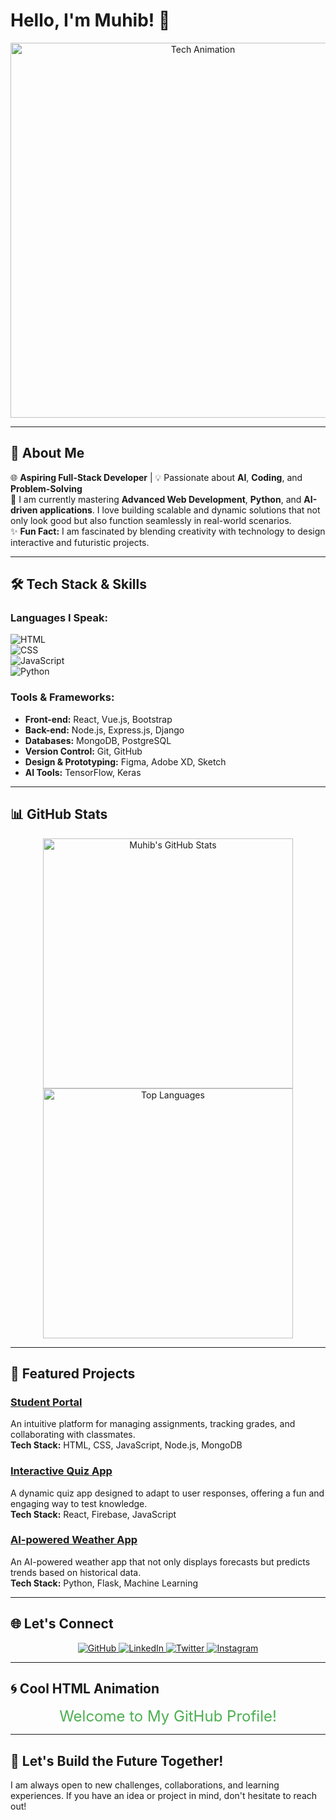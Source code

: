 # Hello, I'm **Muhib**! 👋

<p align="center">
  <img src="https://camo.githubusercontent.com/2745488d74c30cc3c170c169a329511474f7e6388969bfcb7123fda4107c4bc3/68747470733a2f2f726561646d652d747970696e672d7376672e6865726f6b756170702e636f6d3f6c696e65733d4d45524e2b537461636b2b446576656c6f7065723b4a6176615363726970742b7c2b4e6f64654a532b7c2b46697265626173652b7c2b466c75747465723b4c6561726e696e672b507974686f6e2663656e7465723d747275652677696474683d353030266865696768743d3530" alt="Tech Animation" width="600"/>
</p>

---

## 🚀 About Me  
🌐 **Aspiring Full-Stack Developer** | 💡 Passionate about **AI**, **Coding**, and **Problem-Solving**  
🚀 I am currently mastering **Advanced Web Development**, **Python**, and **AI-driven applications**. I love building scalable and dynamic solutions that not only look good but also function seamlessly in real-world scenarios.   
✨ **Fun Fact:** I am fascinated by blending creativity with technology to design interactive and futuristic projects.  

---

## 🛠️ Tech Stack & Skills  
### **Languages I Speak:**  
![HTML](https://img.shields.io/badge/-HTML-orange?style=flat-square&logo=html5&logoColor=white)  
![CSS](https://img.shields.io/badge/-CSS-blue?style=flat-square&logo=css3&logoColor=white)  
![JavaScript](https://img.shields.io/badge/-JavaScript-yellow?style=flat-square&logo=javascript&logoColor=white)  
![Python](https://img.shields.io/badge/-Python-green?style=flat-square&logo=python&logoColor=white)  

### **Tools & Frameworks:**  
- **Front-end:** React, Vue.js, Bootstrap  
- **Back-end:** Node.js, Express.js, Django  
- **Databases:** MongoDB, PostgreSQL  
- **Version Control:** Git, GitHub  
- **Design & Prototyping:** Figma, Adobe XD, Sketch  
- **AI Tools:** TensorFlow, Keras  

---

## 📊 GitHub Stats  
<p align="center">
  <img src="https://github-readme-stats.vercel.app/api?username=yourusername&show_icons=true&theme=radical" alt="Muhib's GitHub Stats" width="400px"/>  
  <img src="https://github-readme-stats.vercel.app/api/top-langs/?username=yourusername&layout=compact&theme=radical" alt="Top Languages" width="400px"/>  
</p>

---

## 📂 Featured Projects  
### **[Student Portal](https://github.com/yourusername/student-portal)**  
An intuitive platform for managing assignments, tracking grades, and collaborating with classmates.  
**Tech Stack:** HTML, CSS, JavaScript, Node.js, MongoDB

### **[Interactive Quiz App](https://github.com/yourusername/quiz-app)**  
A dynamic quiz app designed to adapt to user responses, offering a fun and engaging way to test knowledge.  
**Tech Stack:** React, Firebase, JavaScript

### **[AI-powered Weather App](https://github.com/yourusername/weather-app)**  
An AI-powered weather app that not only displays forecasts but predicts trends based on historical data.  
**Tech Stack:** Python, Flask, Machine Learning

---

## 🌐 Let's Connect  
<p align="center">
  <a href="https://github.com/yourusername" target="_blank">
    <img src="https://img.shields.io/badge/-GitHub-black?style=for-the-badge&logo=github&logoColor=white" alt="GitHub"/>
  </a>
  <a href="https://linkedin.com/in/yourprofile" target="_blank">
    <img src="https://img.shields.io/badge/-LinkedIn-blue?style=for-the-badge&logo=linkedin&logoColor=white" alt="LinkedIn"/>
  </a>
  <a href="https://twitter.com/yourusername" target="_blank">
    <img src="https://img.shields.io/badge/-Twitter-blue?style=for-the-badge&logo=twitter&logoColor=white" alt="Twitter"/>
  </a>
  <a href="https://www.instagram.com/yourusername" target="_blank">
    <img src="https://img.shields.io/badge/-Instagram-red?style=for-the-badge&logo=instagram&logoColor=white" alt="Instagram"/>
  </a>
</p>

---

## 🌀 Cool HTML Animation  
<p align="center">
  <span style="color: #4caf50; font-size: 24px; animation: typing 3s steps(40, end), blink 0.5s step-end infinite;">
    Welcome to My GitHub Profile!
  </span>
</p>

<style>
  @keyframes typing {
    from { width: 0; }
    to { width: 100%; }
  }
  @keyframes blink {
    50% { border-color: transparent; }
  }
</style>

---

## 🚀 Let's Build the Future Together!  
I am always open to new challenges, collaborations, and learning experiences. If you have an idea or project in mind, don't hesitate to reach out!
